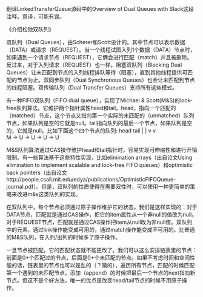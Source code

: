 翻译LinkedTransferQueue源码中的Overview of Dual Queues with Slack这段注释。意译，可能有误。

《介绍松弛双队列》

双队列（Dual Queues），由Scherer和Scott设计的。其中节点可以表示数据（DATA）或请求（REQUEST）。当一个线程试图入列1个数据（DATA）节点时，如果遇到一个请求节点（REQUEST），它俩会进行匹配（match）并且被删除。反过来，对于入列请求（REQUEST）也一样。阻塞双队列（Blocking Dual Queues）让未匹配到节点的入列线程排队等待（阻塞），直到其他线程提供可匹配的节点为止。双同步队列（Dual Synchronous Queues）也会让未匹配到节点的线程阻塞。双传输队列（Dual Transfer Queues）支持所有这些模式。

有一种FIFO双队列（FIFO dual queue），实现了Michael & Scott(M&S)的lock-free队列算法。它维护两个指针属性head和tail。head，指向一个匹配的（matched）节点，这个节点又指向第一个实际的未匹配的（unmatched）队列节点，如果队列是空的它就是null。tail指向队列的最后一个节点，如果队列是空的，它就是null。比如下面这个四个节点的队列:
  head                 tail
    |                   |
    v                   v     
    M -> U -> U -> U -> U

M&S队列算法通过CAS操作维护head和tail指针时，容易实现可伸缩性和进行开销限制。有一些算法基于这些特性实现，比如elimination arrays（出自论文Using elimination to implement scalable and lock-free FIFO queues）和optimistic back pointers（出自论文http://people.csail.mit.edu/edya/publications/OptimisticFIFOQueue-journal.pdf）。但是，双队列的性质使得在需要双性时，可以使用一种更简单的策略来改进m&s这类队列的实现。

在双队列中，每个节点必须通过原子操作维护它的状态。我们是这样实现的：对于DATA节点，匹配就是通过CAS操作，把它的item属性从一个非null的值改为null。对于REQUEST节点，匹配就是通过CAS操作把item从null改为非null值。双队列中的元素，通过link操作能变成可用的，通过match操作能变成不可用的。比普通的M&S队列，在入列/出列的时候多了原子操作。

一旦节点被匹配，它的匹配状态就不能更改了。我们可以这么安排链表里的节点：前面是0+个匹配过的节点，后面是0+个未匹配的节点。如果不考虑时间和空间性能的话，链表里的节点也可以是乱的（？猜的），遍历所有节点，匹配的时候匹配第一个遇到的未匹配节点，添加（append）的时候把最后一个节点的next指向新节点。但这不是个好方法，唯一的优点是改变head/tail节点的时候不用原子操作。
